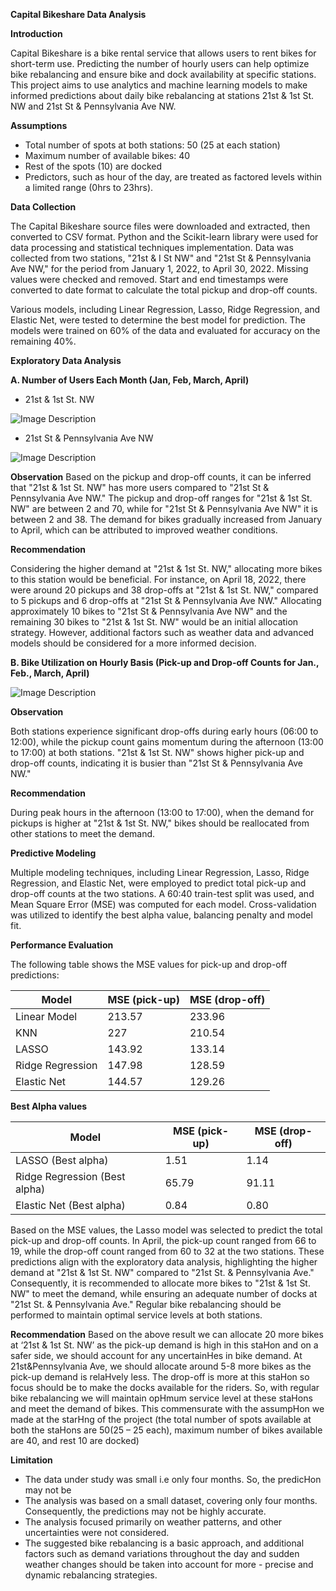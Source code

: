 **Capital Bikeshare Data Analysis**

**Introduction**

Capital Bikeshare is a bike rental service that allows users to rent bikes for short-term use. Predicting the number of hourly users can help optimize bike rebalancing and ensure bike and dock availability at specific stations. This project aims to use analytics and machine learning models to make informed predictions about daily bike rebalancing at stations 21st & 1st St. NW and 21st St & Pennsylvania Ave NW.

**Assumptions**
- Total number of spots at both stations: 50 (25 at each station)
- Maximum number of available bikes: 40
- Rest of the spots (10) are docked
- Predictors, such as hour of the day, are treated as factored levels within a limited range (0hrs to 23hrs).

**Data Collection**

The Capital Bikeshare source files were downloaded and extracted, then converted to CSV format. Python and the Scikit-learn library were used for data processing and statistical techniques implementation. Data was collected from two stations, "21st & I St NW" and "21st St & Pennsylvania Ave NW," for the period from January 1, 2022, to April 30, 2022. Missing values were checked and removed. Start and end timestamps were converted to date format to calculate the total pickup and drop-off counts.

Various models, including Linear Regression, Lasso, Ridge Regression, and Elastic Net, were tested to determine the best model for prediction. The models were trained on 60% of the data and evaluated for accuracy on the remaining 40%.

**Exploratory Data Analysis**

**A. Number of Users Each Month (Jan, Feb, March, April)**

- 21st & 1st St. NW 

![Image Description](https://github.com/modidimple/gw-rml-assignment/blob/main/1.png)


- 21st St & Pennsylvania Ave NW

![Image Description](https://github.com/modidimple/gw-rml-assignment/blob/main/21st%20St%20%26%20Pennsylvania%20Ave%20NW.png)

**Observation**
Based on the pickup and drop-off counts, it can be inferred that "21st & 1st St. NW" has more users compared to "21st St & Pennsylvania Ave NW." The pickup and drop-off ranges for "21st & 1st St. NW" are between 2 and 70, while for "21st St & Pennsylvania Ave NW" it is between 2 and 38. The demand for bikes gradually increased from January to April, which can be attributed to improved weather conditions.

**Recommendation**

Considering the higher demand at "21st & 1st St. NW," allocating more bikes to this station would be beneficial. For instance, on April 18, 2022, there were around 20 pickups and 38 drop-offs at "21st & 1st St. NW," compared to 5 pickups and 6 drop-offs at "21st St & Pennsylvania Ave NW." Allocating approximately 10 bikes to "21st St & Pennsylvania Ave NW" and the remaining 30 bikes to "21st & 1st St. NW" would be an initial allocation strategy. However, additional factors such as weather data and advanced models should be considered for a more informed decision.

**B. Bike Utilization on Hourly Basis (Pick-up and Drop-off Counts for Jan., Feb., March, April)**

![Image Description](https://github.com/modidimple/gw-rml-assignment/blob/main/21st%20%26%201st%20St.%20NW%20bike_Utiliztion.png)


**Observation**

Both stations experience significant drop-offs during early hours (06:00 to 12:00), while the pickup count gains momentum during the afternoon (13:00 to 17:00) at both stations. "21st & 1st St. NW" shows higher pick-up and drop-off counts, indicating it is busier than "21st St & Pennsylvania Ave NW."

**Recommendation**

During peak hours in the afternoon (13:00 to 17:00), when the demand for pickups is higher at "21st & 1st St. NW," bikes should be reallocated from other stations to meet the demand.

**Predictive Modeling**

Multiple modeling techniques, including Linear Regression, Lasso, Ridge Regression, and Elastic Net, were employed to predict total pick-up and drop-off counts at the two stations. A 60:40 train-test split was used, and Mean Square Error (MSE) was computed for each model. Cross-validation was utilized to identify the best alpha value, balancing penalty and model fit.

**Performance Evaluation**

The following table shows the MSE values for pick-up and drop-off predictions:

| Model                | MSE (pick-up) | MSE (drop-off) |
|----------------------|---------------|----------------|
| Linear Model         | 213.57        | 233.96         |
| KNN                  | 227           | 210.54         |
| LASSO                | 143.92        | 133.14         |
| Ridge Regression     | 147.98        | 128.59         |
| Elastic Net          | 144.57        | 129.26         |

**Best Alpha values**

| Model                | MSE (pick-up) | MSE (drop-off) |
|----------------------|---------------|----------------|
| LASSO (Best alpha)   | 1.51           | 1.14           |
| Ridge Regression (Best alpha) | 65.79 | 91.11 |
| Elastic Net (Best alpha) | 0.84 | 0.80 |

Based on the MSE values, the Lasso model was selected to predict the total pick-up and drop-off counts. In April, the pick-up count ranged from 66 to 19, while the drop-off count ranged from 60 to 32 at the two stations. These predictions align with the exploratory data analysis, highlighting the higher demand at "21st & 1st St. NW" compared to "21st St. & Pennsylvania Ave." Consequently, it is recommended to allocate more bikes to "21st & 1st St. NW" to meet the demand, while ensuring an adequate number of docks at "21st St. & Pennsylvania Ave." Regular bike rebalancing should be performed to maintain optimal service levels at both stations.

**Recommendation**
Based on the above result we can allocate 20 more bikes at ‘21st & 1st St. NW’
as the pick-up demand is high in this staHon and on a safer side, we should account for any
uncertainHes in bike demand. At 21st&Pennsylvania Ave, we should allocate around 5-8 more bikes as
the pick-up demand is relaHvely less. The drop-off is more at this staHon so focus should be to make
the docks available for the riders. So, with regular bike rebalancing we will maintain opHmum service
level at these staHons and meet the demand of bikes. This commensurate with the assumpHon we
made at the starHng of the project (the total number of spots available at both the staHons are 50(25
– 25 each), maximum number of bikes available are 40, and rest 10 are docked)

**Limitation**

- The data under study was small i.e only four months. So, the predicHon may not be
- The analysis was based on a small dataset, covering only four months. Consequently, the predictions may not be highly accurate.
- The analysis focused primarily on weather patterns, and other uncertainties were not considered.
- The suggested bike rebalancing is a basic approach, and additional factors such as demand variations throughout the day and sudden weather changes should be taken into account for more - precise and dynamic rebalancing strategies.






